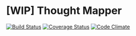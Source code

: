# [WIP] Thought Mapper

[![Build Status](http://img.shields.io/travis/parroty/thought_mapper.svg)][travis]
[![Coverage Status](http://img.shields.io/coveralls/parroty/thought_mapper.svg)][coveralls]
[![Code Climate](http://img.shields.io/codeclimate/github/parroty/thought_mapper.svg)][codeclimate]

[travis]: https://travis-ci.org/parroty/thought_mapper
[coveralls]: https://coveralls.io/r/parroty/thought_mapper
[codeclimate]: https://codeclimate.com/github/parroty/thought_mapper
